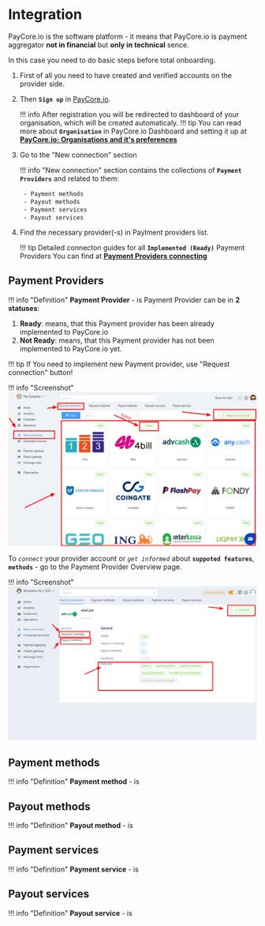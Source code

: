# Integration

PayСore.io is the software platform  - it means that PayСore.io  is payment aggregator **not in financial** but **only in technical** sence.

In this case you need to do basic steps before total onboarding.

1. First of all you need to have created and verified accounts on the provider side. 
2. Then **```Sign up```** in <a href="https://dashboard.paycore.io/register" target="_blank" rel="noopener">PayСore.io</a>.

    !!! info
        After registration you will be redirected to dashboard of your organisation, which will be created automaticaly.
    !!! tip
        You can read more about **```Organisation```** in PayСore.io Dashboard  and setting it up at [**PayСore.io: Organisations and it's preferences**](../organisation/)

3. Go to the "New connection" section

    !!! info
        "New connection" section  contains the collections of **```Payment Providers```** and related to them:
    
        - Payment methods
        - Payout methods
        - Payment services
        - Payout services

4. Find the necessary provider(-s) in Paylment providers list.

    !!! tip
        Detailed connecton guides for all **```Implemented (Ready)```** Payment Providers You can find at [**Payment Providers connecting**](../../payment-providers/)




## Payment Providers 

!!! info "Definition"
    **Payment Provider** - is
Payment Provider  can be in **2 statuses**:

1. **Ready**: means, that this Payment provider has been already implemented to PayСore.io 
2. **Not Ready**: means, that this Payment provider has  not been implemented to PayСore.io yet.
    
!!! tip
    If You need to implement new Payment provider, use "Request connection" button!

!!! info "Screenshot"
    [![New connection](images/newconn1.png)](images/newconn1.png)

To *```connect```* your provider account or *```get informed```* about **```suppoted features```**, **```methods```**  - go to the Payment Provider Overview page.

!!! info "Screenshot"
    [![New connection](images/newconn2.png)](images/newconn2.png)


## Payment methods

!!! info "Definition"
    **Payment method** - is

## Payout methods

!!! info "Definition"
    **Payout method** - is

## Payment services

!!! info "Definition"
    **Payment service** - is

## Payout services 

!!! info "Definition"
    **Payout service** - is